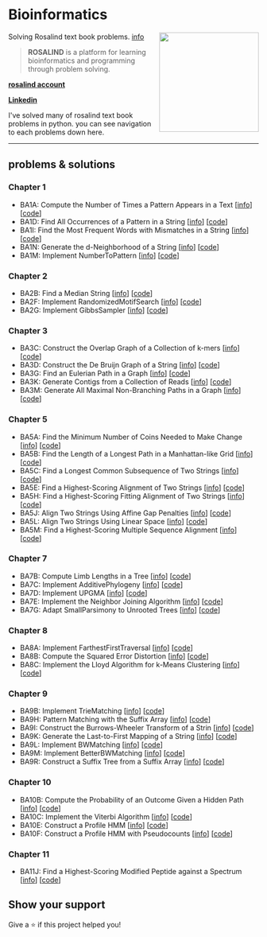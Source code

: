 # Bioinformatics
Solving Rosalind text book problems. [info](http://rosalind.info/problems/list-view/?location=bioinformatics-textbook-track)
<img src="http://rosalind.info/static/img/logo.png?v=1560257990"  width=200 align="right">
> **ROSALIND** is a platform for learning bioinformatics and programming through problem solving.


**[rosalind account](http://rosalind.info/users/96106741/)** 

**[Linkedin](https://www.linkedin.com/in/nimafathi/)**

  I've solved many of rosalind text book problems in python. you can see navigation to each problems down here.
***
## problems & solutions
### Chapter 1
* BA1A: Compute the Number of Times a Pattern Appears in a Text [[info](http://rosalind.info/problems/ba1a/)] [[code](https://github.com/NimaFathi/Bioinformatics/blob/main/BookProblems/Chapter1/BA1A)]
* BA1D: Find All Occurrences of a Pattern in a String [[info](http://rosalind.info/problems/ba1d/)] [[code](https://github.com/NimaFathi/Bioinformatics/blob/main/BookProblems/Chapter1/BA1D)]
* BA1I: Find the Most Frequent Words with Mismatches in a String [[info](http://rosalind.info/problems/ba1i/)] [[code](https://github.com/NimaFathi/Bioinformatics/blob/main/BookProblems/Chapter1/BA1I)]
* BA1N: Generate the d-Neighborhood of a String [[info](http://rosalind.info/problems/ba1n/)] [[code](https://github.com/NimaFathi/Bioinformatics/blob/main/BookProblems/Chapter1/BA1N)]
* BA1M: 	Implement NumberToPattern [[info](http://rosalind.info/problems/ba1m/)] [[code](https://github.com/NimaFathi/Bioinformatics/blob/main/BookProblems/Chapter1/Implement%20NumberToPattern(BA1M))]

### Chapter 2
* BA2B:	Find a Median String [[info](http://rosalind.info/problems/ba2b/)] [[code](https://github.com/NimaFathi/Bioinformatics/blob/main/BookProblems/Chapter2/Implement%20MedianString%20(BA2B))]
* BA2F: Implement RandomizedMotifSearch [[info](http://rosalind.info/problems/ba2f/)] [[code](https://github.com/NimaFathi/Bioinformatics/blob/main/BookProblems/Chapter2/Implement%20RandomizedMotifSearch%20(BA2F))]
* BA2G: Implement GibbsSampler [[info](http://rosalind.info/problems/ba2g/)] [[code](https://github.com/NimaFathi/Bioinformatics/tree/main/BookProblems/Chapter2/Implement%20Gibssampler(BA2G))]

### Chapter 3
* BA3C: 	Construct the Overlap Graph of a Collection of k-mers [[info](http://rosalind.info/problems/ba3c/)] [[code](https://github.com/NimaFathi/Bioinformatics/tree/main/BookProblems/Chapter3/Overlap%20Graph%20Problem(BA3C))]
* BA3D: Construct the De Bruijn Graph of a String [[info](http://rosalind.info/problems/ba3d/)] [[code](https://github.com/NimaFathi/Bioinformatics/tree/main/BookProblems/Chapter3/De%20Bruijn%20Graph(BA3D))]
* BA3G: Find an Eulerian Path in a Graph [[info](http://rosalind.info/problems/ba3g/)] [[code](https://github.com/NimaFathi/Bioinformatics/tree/main/BookProblems/Chapter3/Eulerian%20Path(BA3G))]
* BA3K: Generate Contigs from a Collection of Reads [[info](http://rosalind.info/problems/ba3k/)] [[code](https://github.com/NimaFathi/Bioinformatics/tree/main/BookProblems/Chapter3/Contig%20generation%20Problem(BA3K))]
* BA3M: Generate All Maximal Non-Branching Paths in a Graph [[info](http://rosalind.info/problems/ba3m/)] [[code](https://github.com/NimaFathi/Bioinformatics/tree/main/BookProblems/Chapter3/Generate%20All%20Maximal%20Non-Branching%20Paths%20in%20a%20Graph(BA3M))]

### Chapter 5
* BA5A: Find the Minimum Number of Coins Needed to Make Change [[info](http://rosalind.info/problems/ba5a/)] [[code](https://github.com/NimaFathi/Bioinformatics/tree/main/BookProblems/Chapter5/MiniMumNumberOfCoins(BA5A))]
* BA5B: Find the Length of a Longest Path in a Manhattan-like Grid [[info](http://rosalind.info/problems/ba5b/)] [[code](https://github.com/NimaFathi/Bioinformatics/tree/main/BookProblems/Chapter5/ManhatanProblem(BA5B))]
* BA5C: Find a Longest Common Subsequence of Two Strings [[info](http://rosalind.info/problems/ba5c/)] [[code](https://github.com/NimaFathi/Bioinformatics/tree/main/BookProblems/Chapter5/LongestCommonSubsequence(BA5C))]
* BA5E: Find a Highest-Scoring Alignment of Two Strings [[info](http://rosalind.info/problems/ba5e/)] [[code](https://github.com/NimaFathi/Bioinformatics/tree/main/BookProblems/Chapter5/Find%20a%20Highest-Scoring%20Alignment%20of%20Two%20Strings(BA5E))]
* BA5H: Find a Highest-Scoring Fitting Alignment of Two Strings [[info](http://rosalind.info/problems/ba5h/)] [[code](https://github.com/NimaFathi/Bioinformatics/tree/main/BookProblems/Chapter5/GlobalAlignmentProblem(BA5H))]
* BA5J: Align Two Strings Using Affine Gap Penalties [[info](http://rosalind.info/problems/ba5j/)] [[code](https://github.com/NimaFathi/Bioinformatics/tree/main/BookProblems/Chapter5/Alignment%20with%20Affine%20Gap%20Penalties%20Problem(BA5J))]
* BA5L: Align Two Strings Using Linear Space [[info](http://rosalind.info/problems/ba5l/)] [[code](https://github.com/NimaFathi/Bioinformatics/tree/main/BookProblems/Chapter5/Space%20Efficient%20Squence%20Alignment(BA5L))]
* BA5M:	Find a Highest-Scoring Multiple Sequence Alignment [[info](http://rosalind.info/problems/ba5m/)] [[code](https://github.com/NimaFathi/Bioinformatics/tree/main/BookProblems/Chapter5/Multiple%20Longest%20Common%20Subsequence%20Problem(BA5M))]

### Chapter 7
* BA7B: Compute Limb Lengths in a Tree [[info](http://rosalind.info/problems/ba7b/)] [[code](https://github.com/NimaFathi/Bioinformatics/tree/main/BookProblems/Chapter7/Compute%20Limb%20Length%20in%20a%20Tree%20(B7AB))]
* BA7C: Implement AdditivePhylogeny [[info](http://rosalind.info/problems/ba7c/)] [[code](https://github.com/NimaFathi/Bioinformatics/tree/main/BookProblems/Chapter7/Implement%20AdditivePhylogeny%20(BA7C))]
* BA7D: Implement UPGMA [[info](http://rosalind.info/problems/ba7d/)] [[code](https://github.com/NimaFathi/Bioinformatics/tree/main/BookProblems/Chapter7/Implement%20UPGMA%20(BA7D))]
* BA7E: Implement the Neighbor Joining Algorithm [[info](http://rosalind.info/problems/ba7e/)] [[code](https://github.com/NimaFathi/Bioinformatics/tree/main/BookProblems/Chapter7/Implement%20the%20Neighbor%20Joining%20Algorithm(B7AE))]
* BA7G: Adapt SmallParsimony to Unrooted Trees [[info](http://rosalind.info/problems/ba7g/)] [[code](https://github.com/NimaFathi/Bioinformatics/tree/main/BookProblems/Chapter7/Small%20Persimony(BA7G))]

### Chapter 8
* BA8A: Implement FarthestFirstTraversal [[info](http://rosalind.info/problems/ba8a/)] [[code](https://github.com/NimaFathi/Bioinformatics/tree/main/BookProblems/Chapter8/Implement%20FarthestFirstTraversal(BA8A))]
* BA8B: Compute the Squared Error Distortion [[info](http://rosalind.info/problems/ba8b/)] [[code](https://github.com/NimaFathi/Bioinformatics/tree/main/BookProblems/Chapter8/Compute%20the%20Squared%20Error%20Distortion%20(BA8B))]
* BA8C: Implement the Lloyd Algorithm for k-Means Clustering [[info](http://rosalind.info/problems/ba8c/)] [[code](https://github.com/NimaFathi/Bioinformatics/tree/main/BookProblems/Chapter8/Implement%20the%20Lloyd%20Algorithm%20for%20K-Means%20Clustering%20(BA8C))]

### Chapter 9
* BA9B: Implement TrieMatching [[info](http://rosalind.info/problems/ba9b/)] [[code](https://github.com/NimaFathi/Bioinformatics/tree/main/BookProblems/Chapter9/TrieMatching(BA9B))]
* BA9H: Pattern Matching with the Suffix Array [[info](http://rosalind.info/problems/ba9h/)] [[code](https://github.com/NimaFathi/Bioinformatics/tree/main/BookProblems/Chapter9/Pattern%20Matching%20With%20Suffix%20Array(BA9H))]
* BA9I: Construct the Burrows-Wheeler Transform of a Strin [[info](http://rosalind.info/problems/ba9i/)] [[code](https://github.com/NimaFathi/Bioinformatics/tree/main/BookProblems/Chapter9/Construct%20Burrows-Wheeler%20Transform(BA9I))]
* BA9K: Generate the Last-to-First Mapping of a String [[info](http://rosalind.info/problems/ba9k/)] [[code](https://github.com/NimaFathi/Bioinformatics/tree/main/BookProblems/Chapter9/Generate%20the%20Last-to-First%20Mapping%20of%20a%20String(BA9K))]
* BA9L: Implement BWMatching [[info](http://rosalind.info/problems/ba9l/)] [[code](https://github.com/NimaFathi/Bioinformatics/tree/main/BookProblems/Chapter9/BWMatching(BA9L))]
* BA9M: Implement BetterBWMatching [[info](http://rosalind.info/problems/ba9m/)] [[code](https://github.com/NimaFathi/Bioinformatics/tree/main/BookProblems/Chapter9/Implement%20BetterBWNatching(BA9M))]
* BA9R: Construct a Suffix Tree from a Suffix Array [[info](http://rosalind.info/problems/ba9r/)] [[code](https://github.com/NimaFathi/Bioinformatics/tree/main/BookProblems/Chapter9/Construct%20a%20Suffix%20Tree%20from%20a%20Suffix%20Array%20(BA9R))]

### Chapter 10
* BA10B: Compute the Probability of an Outcome Given a Hidden Path [[info](http://rosalind.info/problems/ba10b/)] [[code](https://github.com/NimaFathi/Bioinformatics/tree/main/BookProblems/Chapter10/Probability%20of%20an%20Outcome%20Given%20a%20Hidden%20Path%20Problem%20(BA10B))]
* BA10C: Implement the Viterbi Algorithm [[info](http://rosalind.info/problems/ba10c/)] [[code](https://github.com/NimaFathi/Bioinformatics/tree/main/BookProblems/Chapter10/Implement%20the%20Viterbi%20Algorithm%20(BA10C))]
* BA10E: Construct a Profile HMM [[info](http://rosalind.info/problems/ba10e/)] [[code](https://github.com/NimaFathi/Bioinformatics/tree/main/BookProblems/Chapter10/Probability%20of%20an%20Outcome%20Given%20a%20Hidden%20Path%20Problem%20(BA10B))]
* BA10F: Construct a Profile HMM with Pseudocounts [[info](http://rosalind.info/problems/ba10f/)] [[code](https://github.com/NimaFathi/Bioinformatics/tree/main/BookProblems/Chapter10/Construct%20a%20Profile%20HMM%20with%20Pseudocounts(Ba10F))]

### Chapter 11
* BA11J: Find a Highest-Scoring Modified Peptide against a Spectrum [[info](http://rosalind.info/problems/ba11j/)] [[code](https://github.com/NimaFathi/Bioinformatics/tree/main/BookProblems/Chapter11/Find%20a%20Highest-Scoring%20Modified%20Peptide%20against%20a%20Spectrum(BA11J))]


## Show your support

Give a ⭐️ if this project helped you!
